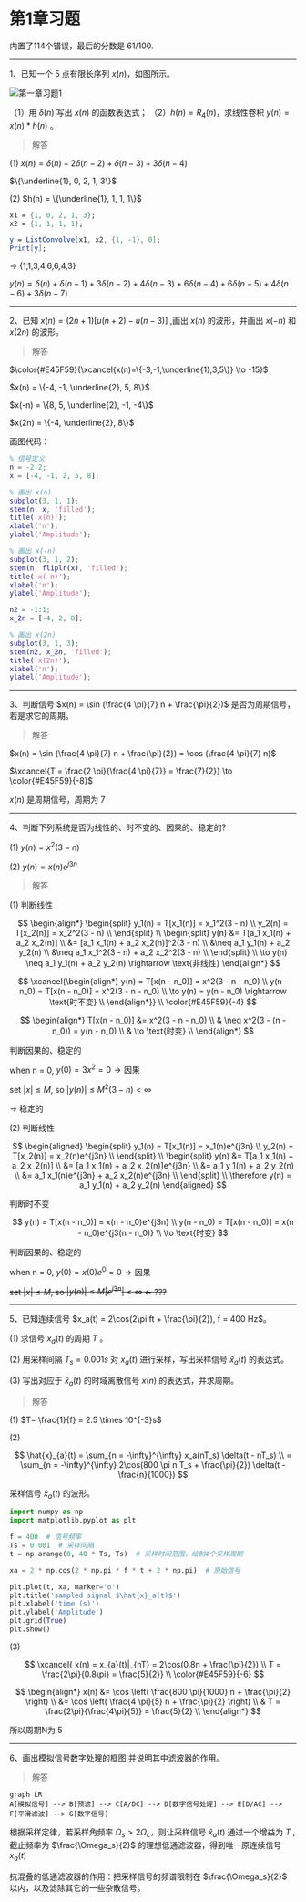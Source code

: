# 第1章习题

内置了114个错误，最后的分数是 61/100.

---

1、已知一个 5 点有限长序列 $x(n)$，如图所示。

![第一章习题1](../assets/ex_1_1.jpg)

（1）用 $\delta(n)$ 写出 $x(n)$ 的函数表达式；
（2）$h(n) = R_4(n)$，求线性卷积 $y(n) = x(n) * h(n)$ 。

> 解答

(1) $x(n) = \delta(n) + 2\delta(n - 2) + \delta(n - 3) + 3\delta(n - 4)$

$\{\underline{1}, 0, 2, 1, 3\}$

(2) $h(n) = \{\underline{1}, 1, 1, 1\}$

```nb
x1 = {1, 0, 2, 1, 3};
x2 = {1, 1, 1, 1};

y = ListConvolve[x1, x2, {1, -1}, 0];
Print[y];
```

-> {1,1,3,4,6,6,4,3}

$y(n) = \delta(n) + \delta(n - 1) + 3\delta(n - 2) + 4\delta(n - 3) + 6\delta(n - 4) + 6\delta(n - 5) + 4\delta(n - 6) + 3\delta(n - 7)$

---

2、已知 $x(n)=(2n+1)\left[u(n+2)-u(n-3)\right]$ ,画出 $x(n)$ 的波形，并画出 $x(-n)$ 和 $x(2n)$ 的波形。

> 解答

$\color{#E45F59}{\xcancel{x(n)=\{-3,-1,\underline{1},3,5\}} \to -15}$

$x(n) = \{-4, -1, \underline{2}, 5, 8\}$

$x(-n) = \{8, 5, \underline{2}, -1, -4\}$

$x(2n) = \{-4, \underline{2}, 8\}$

画图代码：

```matlab
% 信号定义
n = -2:2;
x = [-4, -1, 2, 5, 8];

% 画出 x(n)
subplot(3, 1, 1);
stem(n, x, 'filled');
title('x(n)');
xlabel('n');
ylabel('Amplitude');

% 画出 x(-n)
subplot(3, 1, 2);
stem(n, fliplr(x), 'filled');
title('x(-n)');
xlabel('n');
ylabel('Amplitude');

n2 = -1:1;
x_2n = [-4, 2, 8];

% 画出 x(2n)
subplot(3, 1, 3);
stem(n2, x_2n, 'filled');
title('x(2n)');
xlabel('n');
ylabel('Amplitude');
```

---

3、判断信号 $x(n) = \sin (\frac{4 \pi}{7} n + \frac{\pi}{2})$ 是否为周期信号，若是求它的周期。

> 解答

$x(n) = \sin (\frac{4 \pi}{7} n + \frac{\pi}{2}) = \cos (\frac{4 \pi}{7} n)$

$\xcancel{T = \frac{2 \pi}{\frac{4 \pi}{7}} = \frac{7}{2}} \to \color{#E45F59}{-8}$

$x(n)$ 是周期信号，周期为 7

---

4、判断下列系统是否为线性的、时不变的、因果的、稳定的?

(1) $y(n) = x^2(3-n)$

(2) $y(n) = x(n)e^{j3n}$

> 解答

(1) 判断线性

$$
\begin{align*}
\begin{split}
    y_1(n) = T[x_1(n)] = x_1^2(3 - n) \\
    y_2(n) = T[x_2(n)] = x_2^2(3 - n) \\
\end{split} \\
\begin{split}
    y(n)
    &= T[a_1 x_1(n) + a_2 x_2(n)] \\
    &= [a_1 x_1(n) + a_2 x_2(n)]^2(3 - n) \\
    &\neq a_1 y_1(n) + a_2 y_2(n) \\
    &\neq a_1 x_1^2(3 - n) + a_2 x_2^2(3 - n) \\
\end{split} \\
\to y(n) \neq a_1 y_1(n) + a_2 y_2(n) \rightarrow \text{非线性}
\end{align*}
$$

$$
\xcancel{\begin{align*}
    y(n) = T[x(n - n_0)] = x^2(3 - n - n_0) \\
    y(n - n_0) = T[x(n - n_0)] = x^2(3 - n - n_0) \\
    \to y(n) = y(n - n_0) \rightarrow \text{时不变} \\
\end{align*}} \\
\color{#E45F59}{-4}
$$

$$
\begin{align*}
    T[x(n - n_0)]
    &= x^2(3 - n - n_0) \\
    & \neq x^2(3 - (n - n_0)) = y(n - n_0) \\
    & \to \text{时变} \\
\end{align*}
$$

判断因果的、稳定的

when n = 0, $y(0) = 3x^2 = 0 \to \text{因果}$

set $|x| \leq M$, so $|y(n)| \leq M^2(3-n) < \infty$

-> 稳定的

(2) 判断线性

$$
\begin{aligned}
\begin{split}
y_1(n) = T[x_1(n)] = x_1(n)e^{j3n} \\
y_2(n) = T[x_2(n)] = x_2(n)e^{j3n} \\
\end{split} \\
\begin{split}
y(n)
&= T[a_1 x_1(n) + a_2 x_2(n)] \\
&= [a_1 x_1(n) + a_2 x_2(n)]e^{j3n} \\
&= a_1 y_1(n) + a_2 y_2(n) \\
&= a_1 x_1(n)e^{j3n} + a_2 x_2(n)e^{j3n} \\
\end{split} \\
\therefore y(n) = a_1 y_1(n) + a_2 y_2(n)
\end{aligned}
$$

判断时不变

$$
y(n) = T[x(n - n_0)] = x(n - n_0)e^{j3n} \\
y(n - n_0) = T[x(n - n_0)] = x(n - n_0)e^{j3(n - n_0)} \\
\to \text{时变}
$$

判断因果的、稳定的

when n = 0, $y(0) = x(0)e^{0} = 0 \to \text{因果}$

~~set $|x| \leq M$, so $|y(n)| \leq M|e^{j3n}| < \infty$ <- ???~~

---

5、已知连续信号 $x_a(t) = 2\cos(2\pi ft + \frac{\pi}{2}), f = 400 Hz$。

(1) 求信号 $x_a(t)$ 的周期 $T$ 。

(2) 用采样间隔 $T_s = 0.001s$ 对 $x_a(t)$ 进行采样，写出采样信号 $\hat{x}_{a}(t)$ 的表达式。

(3) 写出对应于 $\hat{x}_{a}(t)$ 的时域离散信号 $x(n)$ 的表达式，并求周期。

> 解答

(1) $T= \frac{1}{f} = 2.5 \times 10^{-3}s$

(2)

$$
\hat{x}_{a}(t) = \sum_{n = -\infty}^{\infty} x_a(nT_s) \delta(t - nT_s) \\
= \sum_{n = -\infty}^{\infty} 2\cos(800 \pi n T_s + \frac{\pi}{2}) \delta(t - \frac{n}{1000})
$$

采样信号 $\hat{x}_{a}(t)$ 的波形。

```python
import numpy as np
import matplotlib.pyplot as plt

f = 400  # 信号频率
Ts = 0.001  # 采样间隔
t = np.arange(0, 40 * Ts, Ts)  # 采样时间范围，绘制4个采样周期

xa = 2 * np.cos(2 * np.pi * f * t + 2 * np.pi)  # 原始信号

plt.plot(t, xa, marker='o')
plt.title('sampled signal $\hat{x}_a(t)$')
plt.xlabel('time (s)')
plt.ylabel('Amplitude')
plt.grid(True)
plt.show()
```

(3)

$$
\xcancel{
x(n) = x_{a}(t)|_{nT} = 2\cos(0.8n + \frac{\pi}{2}) \\
T = \frac{2\pi}{0.8\pi} = \frac{5}{2}} \\
\color{#E45F59}{-6}
$$

$$
\begin{align*}
    x(n)
    &= \cos \left( \frac{800 \pi}{1000} n + \frac{\pi}{2} \right) \\
    &= \cos \left( \frac{4 \pi}{5} n + \frac{\pi}{2} \right) \\
    & T = \frac{2\pi}{\frac{4\pi}{5}} = \frac{5}{2} \\
\end{align*}
$$

所以周期N为 5

---

6、画出模拟信号数字处理的框图,并说明其中滤波器的作用。

> 解答

```mermaid
graph LR
A[模拟信号] --> B[预滤] --> C[A/DC] --> D[数字信号处理] --> E[D/AC] --> F[平滑滤波] --> G[数字信号]
```

根据采样定律，若采样角频率 $\Omega_s > 2\Omega_c$，则让采样信号 $\hat{x}_{a}(t)$ 通过一个增益为 $T$ , 截止频率为 $\frac{\Omega_s}{2}$ 的理想低通滤波器，得到唯一原连续信号 $x_a(t)$

抗混叠的低通滤波器的作用：把采样信号的频谱限制在 $\frac{\Omega_s}{2}$ 以内，以及滤除其它的一些杂散信号。
